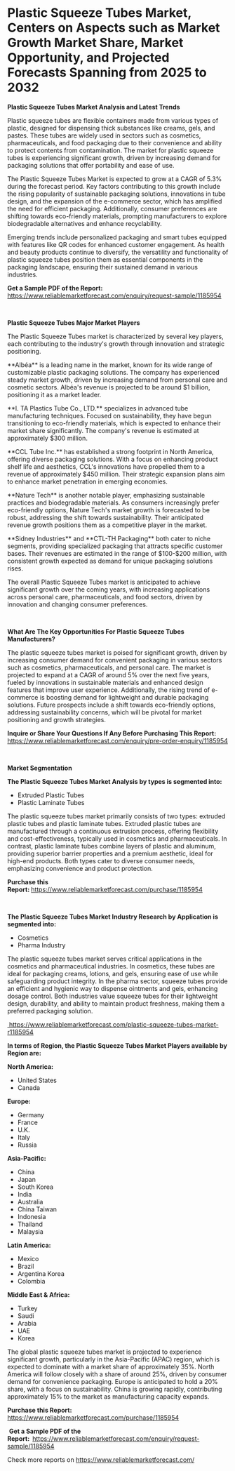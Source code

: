 <p><h1>Plastic Squeeze Tubes Market, Centers on Aspects such as Market Growth Market Share, Market Opportunity, and Projected Forecasts Spanning from 2025 to 2032</h1></p><p><strong>Plastic Squeeze Tubes Market Analysis and Latest Trends</strong></p>
<p><p>Plastic squeeze tubes are flexible containers made from various types of plastic, designed for dispensing thick substances like creams, gels, and pastes. These tubes are widely used in sectors such as cosmetics, pharmaceuticals, and food packaging due to their convenience and ability to protect contents from contamination. The market for plastic squeeze tubes is experiencing significant growth, driven by increasing demand for packaging solutions that offer portability and ease of use.</p><p>The Plastic Squeeze Tubes Market is expected to grow at a CAGR of 5.3% during the forecast period. Key factors contributing to this growth include the rising popularity of sustainable packaging solutions, innovations in tube design, and the expansion of the e-commerce sector, which has amplified the need for efficient packaging. Additionally, consumer preferences are shifting towards eco-friendly materials, prompting manufacturers to explore biodegradable alternatives and enhance recyclability.</p><p>Emerging trends include personalized packaging and smart tubes equipped with features like QR codes for enhanced customer engagement. As health and beauty products continue to diversify, the versatility and functionality of plastic squeeze tubes position them as essential components in the packaging landscape, ensuring their sustained demand in various industries.</p></p>
<p><strong>Get a Sample PDF of the Report:&nbsp;</strong> <a href="https://www.reliablemarketforecast.com/enquiry/request-sample/1185954?utm_campaign=1140&utm_medium=2&utm_source=Github&utm_content=ia&utm_term=11012025&utm_id=plastic-squeeze-tubes">https://www.reliablemarketforecast.com/enquiry/request-sample/1185954</a></p>
<p>&nbsp;</p>
<p><strong>Plastic Squeeze Tubes Major Market Players</strong></p>
<p><p>The Plastic Squeeze Tubes market is characterized by several key players, each contributing to the industry's growth through innovation and strategic positioning. </p><p>**Albéa** is a leading name in the market, known for its wide range of customizable plastic packaging solutions. The company has experienced steady market growth, driven by increasing demand from personal care and cosmetic sectors. Albéa's revenue is projected to be around $1 billion, positioning it as a market leader.</p><p>**I. TA Plastics Tube Co., LTD.** specializes in advanced tube manufacturing techniques. Focused on sustainability, they have begun transitioning to eco-friendly materials, which is expected to enhance their market share significantly. The company's revenue is estimated at approximately $300 million.</p><p>**CCL Tube Inc.** has established a strong footprint in North America, offering diverse packaging solutions. With a focus on enhancing product shelf life and aesthetics, CCL's innovations have propelled them to a revenue of approximately $450 million. Their strategic expansion plans aim to enhance market penetration in emerging economies.</p><p>**Nature Tech** is another notable player, emphasizing sustainable practices and biodegradable materials. As consumers increasingly prefer eco-friendly options, Nature Tech's market growth is forecasted to be robust, addressing the shift towards sustainability. Their anticipated revenue growth positions them as a competitive player in the market.</p><p>**Sidney Industries** and **CTL-TH Packaging** both cater to niche segments, providing specialized packaging that attracts specific customer bases. Their revenues are estimated in the range of $100-$200 million, with consistent growth expected as demand for unique packaging solutions rises.</p><p>The overall Plastic Squeeze Tubes market is anticipated to achieve significant growth over the coming years, with increasing applications across personal care, pharmaceuticals, and food sectors, driven by innovation and changing consumer preferences.</p></p>
<p>&nbsp;</p>
<p><strong>What Are The Key Opportunities For Plastic Squeeze Tubes Manufacturers?</strong></p>
<p><p>The plastic squeeze tubes market is poised for significant growth, driven by increasing consumer demand for convenient packaging in various sectors such as cosmetics, pharmaceuticals, and personal care. The market is projected to expand at a CAGR of around 5% over the next five years, fueled by innovations in sustainable materials and enhanced design features that improve user experience. Additionally, the rising trend of e-commerce is boosting demand for lightweight and durable packaging solutions. Future prospects include a shift towards eco-friendly options, addressing sustainability concerns, which will be pivotal for market positioning and growth strategies.</p></p>
<p><strong>Inquire or Share Your Questions If Any Before Purchasing This Report:</strong> <a href="https://www.reliablemarketforecast.com/enquiry/pre-order-enquiry/1185954?utm_campaign=1140&utm_medium=2&utm_source=Github&utm_content=ia&utm_term=11012025&utm_id=plastic-squeeze-tubes">https://www.reliablemarketforecast.com/enquiry/pre-order-enquiry/1185954</a></p>
<p>&nbsp;</p>
<p><strong>Market Segmentation</strong></p>
<p><strong>The Plastic Squeeze Tubes Market Analysis by types is segmented into:</strong></p>
<p><ul><li>Extruded Plastic Tubes</li><li>Plastic Laminate Tubes</li></ul></p>
<p><p>The plastic squeeze tubes market primarily consists of two types: extruded plastic tubes and plastic laminate tubes. Extruded plastic tubes are manufactured through a continuous extrusion process, offering flexibility and cost-effectiveness, typically used in cosmetics and pharmaceuticals. In contrast, plastic laminate tubes combine layers of plastic and aluminum, providing superior barrier properties and a premium aesthetic, ideal for high-end products. Both types cater to diverse consumer needs, emphasizing convenience and product protection.</p></p>
<p><strong>Purchase this Report:&nbsp;</strong><a href="https://www.reliablemarketforecast.com/purchase/1185954?utm_campaign=1140&utm_medium=2&utm_source=Github&utm_content=ia&utm_term=11012025&utm_id=plastic-squeeze-tubes">https://www.reliablemarketforecast.com/purchase/1185954</a></p>
<p>&nbsp;</p>
<p><strong>The Plastic Squeeze Tubes Market Industry Research by Application is segmented into:</strong></p>
<p><ul><li>Cosmetics</li><li>Pharma Industry</li></ul></p>
<p><p>The plastic squeeze tubes market serves critical applications in the cosmetics and pharmaceutical industries. In cosmetics, these tubes are ideal for packaging creams, lotions, and gels, ensuring ease of use while safeguarding product integrity. In the pharma sector, squeeze tubes provide an efficient and hygienic way to dispense ointments and gels, enhancing dosage control. Both industries value squeeze tubes for their lightweight design, durability, and ability to maintain product freshness, making them a preferred packaging solution.</p></p>
<p><a href="https://www.reliablemarketforecast.com/plastic-squeeze-tubes-market-r1185954?utm_campaign=1140&utm_medium=2&utm_source=Github&utm_content=ia&utm_term=11012025&utm_id=plastic-squeeze-tubes">&nbsp;https://www.reliablemarketforecast.com/plastic-squeeze-tubes-market-r1185954</a></p>
<p><strong>In terms of Region, the Plastic Squeeze Tubes Market Players available by Region are:</strong></p>
<p>
    <p> <strong> North America: </strong>
        <ul>
            <li>United States</li>
            <li>Canada</li>
        </ul>
        </p> 
    <p> <strong> Europe: </strong>
        <ul>
            <li>Germany</li>
            <li>France</li>
            <li>U.K.</li>
            <li>Italy</li>
            <li>Russia</li>
        </ul>
        </p> 
    <p> <strong> Asia-Pacific: </strong>
        <ul>
            <li>China</li>
            <li>Japan</li>
            <li>South Korea</li>
            <li>India</li>
            <li>Australia</li>
            <li>China Taiwan</li>
            <li>Indonesia</li>
            <li>Thailand</li>
            <li>Malaysia</li>
        </ul>
        </p> 
    <p> <strong> Latin America: </strong>
        <ul>
            <li>Mexico</li>
            <li>Brazil</li>
            <li>Argentina Korea</li>
            <li>Colombia</li>
        </ul>
        </p> 
    <p> <strong> Middle East & Africa: </strong>
        <ul>
            <li>Turkey</li>
            <li>Saudi</li>
            <li>Arabia</li>
            <li>UAE</li>
            <li>Korea</li>
        </ul>
    </p>
    </p>
<p><p>The global plastic squeeze tubes market is projected to experience significant growth, particularly in the Asia-Pacific (APAC) region, which is expected to dominate with a market share of approximately 35%. North America will follow closely with a share of around 25%, driven by consumer demand for convenience packaging. Europe is anticipated to hold a 20% share, with a focus on sustainability. China is growing rapidly, contributing approximately 15% to the market as manufacturing capacity expands.</p></p>
<p><strong>Purchase this Report: </strong><a href="https://www.reliablemarketforecast.com/purchase/1185954?utm_campaign=1140&utm_medium=2&utm_source=Github&utm_content=ia&utm_term=11012025&utm_id=plastic-squeeze-tubes">https://www.reliablemarketforecast.com/purchase/1185954</a></p>
<p>&nbsp;<strong>Get a Sample PDF of the Report:&nbsp;&nbsp;</strong><a href="https://www.reliablemarketforecast.com/enquiry/request-sample/1185954?utm_campaign=1140&utm_medium=2&utm_source=Github&utm_content=ia&utm_term=11012025&utm_id=plastic-squeeze-tubes">https://www.reliablemarketforecast.com/enquiry/request-sample/1185954</a></p>
<p><strong></strong></p>
<p>Check more reports on <a href="https://www.reliablemarketforecast.com/?utm_campaign=1140&utm_medium=2&utm_source=Github&utm_content=ia&utm_term=11012025&utm_id=plastic-squeeze-tubes">https://www.reliablemarketforecast.com/</a></p>